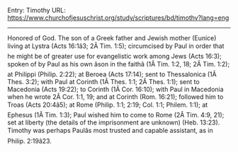 Entry: Timothy
URL: https://www.churchofjesuschrist.org/study/scriptures/bd/timothy?lang=eng

---

Honored of God. The son of a Greek father and Jewish mother (Eunice) living at Lystra (Acts 16:1â3; 2Â Tim. 1:5); circumcised by Paul in order that he might be of greater use for evangelistic work among Jews (Acts 16:3); spoken of by Paul as his own âson in the faithâ (1Â Tim. 1:2, 18; 2Â Tim. 1:2); at Philippi (Philip. 2:22); at Beroea (Acts 17:14); sent to Thessalonica (1Â Thes. 3:2); with Paul at Corinth (1Â Thes. 1:1; 2Â Thes. 1:1); sent to Macedonia (Acts 19:22); to Corinth (1Â Cor. 16:10); with Paul in Macedonia when he wrote 2Â Cor. 1:1, 19; and at Corinth (Rom. 16:21); followed him to Troas (Acts 20:4â5); at Rome (Philip. 1:1; 2:19; Col. 1:1; Philem. 1:1); at Ephesus (1Â Tim. 1:3); Paul wished him to come to Rome (2Â Tim. 4:9, 21); set at liberty (the details of the imprisonment are unknown) (Heb. 13:23). Timothy was perhaps Paulâs most trusted and capable assistant, as in Philip. 2:19â23.

